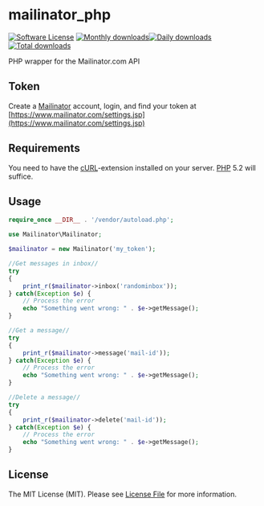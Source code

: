 # mailinator_php

[![Software License](https://img.shields.io/badge/license-MIT-brightgreen.svg?style=flat-square)](https://github.com/brnlbs/mailinator/blob/master/LICENSE)
[![Monthly downloads](https://img.shields.io/packagist/dm/thepieterdc/mailinator_php.svg)](https://packagist.org/packages/thepieterdc/mailinator_php)[![Daily downloads](https://img.shields.io/packagist/dd/thepieterdc/mailinator_php.svg)](https://packagist.org/packages/thepieterdc/mailinator_php)[![Total downloads](https://img.shields.io/packagist/dt/thepieterdc/mailinator_php.svg)](https://packagist.org/packages/thepieterdc/mailinator_php)

PHP wrapper for the Mailinator.com API

## Token
Create a [Mailinator](http://www.mailinator.com) account, login, and find your token at [https://www.mailinator.com/settings.jsp](https://www.mailinator.com/settings.jsp)

## Requirements
You need to have the [cURL](http://php.net/manual/en/book.curl.php)-extension installed on your server. [PHP](http://www.php.net) 5.2 will suffice.

## Usage
``` php
require_once __DIR__ . '/vendor/autoload.php';

use Mailinator\Mailinator;

$mailinator = new Mailinator('my_token');

//Get messages in inbox//
try
{
    print_r($mailinator->inbox('randominbox'));
} catch(Exception $e) {
    // Process the error
    echo "Something went wrong: " . $e->getMessage();
}

//Get a message//
try
{
    print_r($mailinator->message('mail-id'));
} catch(Exception $e) {
    // Process the error
    echo "Something went wrong: " . $e->getMessage();
}

//Delete a message//
try
{
    print_r($mailinator->delete('mail-id'));
} catch(Exception $e) {
    // Process the error
    echo "Something went wrong: " . $e->getMessage();
}
```

## License

The MIT License (MIT). Please see [License File](https://github.com/thepieterdc/mailinator_php/blob/master/LICENSE.txt) for more information.
